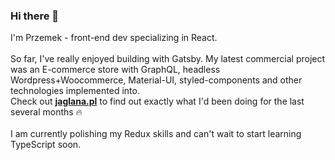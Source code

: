 ### Hi there 👋
I'm Przemek - front-end dev specializing in React.</br></br> So far, I've really enjoyed building with Gatsby. My latest commercial project was an E-commerce store with GraphQL, headless Wordpress+Woocommerce, Material-UI, styled-components and other technologies implemented into.</br>
Check out <a href="https://jaglana.pl" target="_blank"><b>jaglana.pl</b></a> to find out exactly what I'd been doing for the last several months 🔥</br></br>
I am currently polishing my Redux skills and can't wait to start learning TypeScript soon.
<!-- 
**pwielgosik/pwielgosik** is a ✨ _special_ ✨ repository because its `README.md` (this file) appears on your GitHub profile.

Here are some ideas to get you started:

- 🔭 I’m currently working on ...
- 🌱 I’m currently learning ...
- 👯 I’m looking to collaborate on ...
- 🤔 I’m looking for help with ...
- 💬 Ask me about ...
- 📫 How to reach me: ...
- 😄 Pronouns: ...
- ⚡ Fun fact: ...
-->
